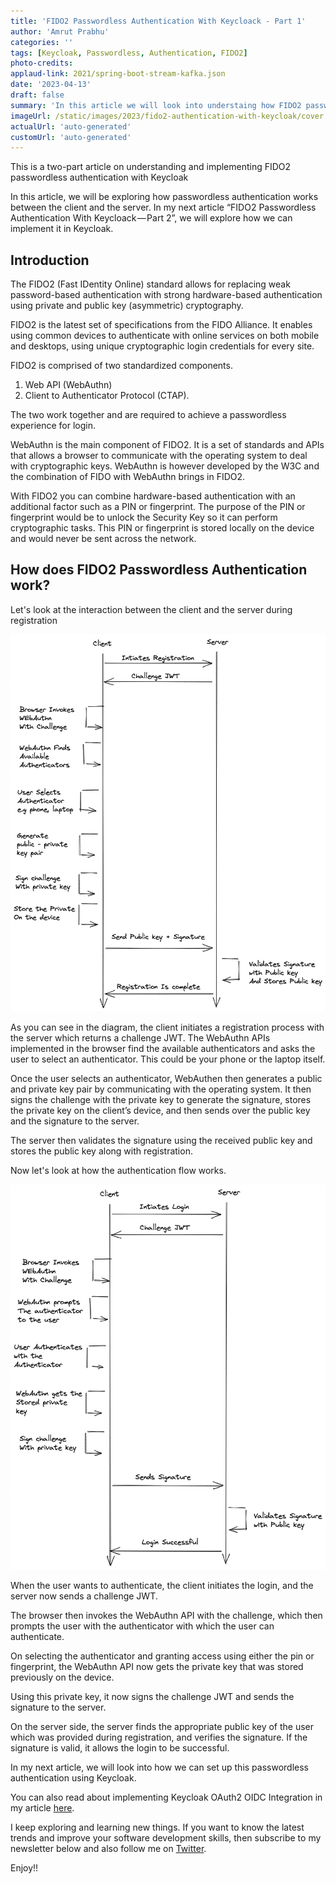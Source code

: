 ```yaml
---
title: 'FIDO2 Passwordless Authentication With Keycloack - Part 1'
author: 'Amrut Prabhu'
categories: ''
tags: [Keycloak, Passwordless, Authentication, FIDO2]
photo-credits:
applaud-link: 2021/spring-boot-stream-kafka.json
date: '2023-04-13'
draft: false
summary: 'In this article we will look into understaing how FIDO2 passwordless authentication works'
imageUrl: /static/images/2023/fido2-authentication-with-keycloak/cover.jpg
actualUrl: 'auto-generated'
customUrl: 'auto-generated'
---
```


This is a two-part article on understanding and implementing FIDO2 passwordless authentication with Keycloak

In this article, we will be exploring how passwordless authentication works between the client and the server. In my next article “FIDO2 Passwordless Authentication With Keycloack — Part 2”, we will explore how we can implement it in Keycloak.

## Introduction

The FIDO2 (Fast IDentity Online) standard allows for replacing weak password-based authentication with strong hardware-based authentication using private and public key (asymmetric) cryptography.

FIDO2 is the latest set of specifications from the FIDO Alliance. It enables using common devices to authenticate with online services on both mobile and desktops, using unique cryptographic login credentials for every site.

FIDO2 is comprised of two standardized components.

1.  Web API (WebAuthn)
2.  Client to Authenticator Protocol (CTAP).

The two work together and are required to achieve a passwordless experience for login.

WebAuthn is the main component of FIDO2. It is a set of standards and APIs that allows a browser to communicate with the operating system to deal with cryptographic keys. WebAuthn is however developed by the W3C and the combination of FIDO with WebAuthn brings in FIDO2.

With FIDO2 you can combine hardware-based authentication with an additional factor such as a PIN or fingerprint. The purpose of the PIN or fingerprint would be to unlock the Security Key so it can perform cryptographic tasks. This PIN or fingerprint is stored locally on the device and would never be sent across the network.

## How does FIDO2 Passwordless Authentication work?

Let's look at the interaction between the client and the server during registration

![](/static/images/2023/fido2-authentication-with-keycloak/FIDO2.png)

As you can see in the diagram, the client initiates a registration process with the server which returns a challenge JWT. The WebAuthn APIs implemented in the browser find the available authenticators and asks the user to select an authenticator. This could be your phone or the laptop itself.

Once the user selects an authenticator, WebAuthen then generates a public and private key pair by communicating with the operating system. It then signs the challenge with the private key to generate the signature, stores the private key on the client’s device, and then sends over the public key and the signature to the server.

The server then validates the signature using the received public key and stores the public key along with registration.

Now let's look at how the authentication flow works.

![](/static/images/2023/fido2-authentication-with-keycloak/FIDO2-authentication.png)

When the user wants to authenticate, the client initiates the login, and the server now sends a challenge JWT.

The browser then invokes the WebAuthn API with the challenge, which then prompts the user with the authenticator with which the user can authenticate.

On selecting the authenticator and granting access using either the pin or fingerprint, the WebAuthn API now gets the private key that was stored previously on the device.

Using this private key, it now signs the challenge JWT and sends the signature to the server.

On the server side, the server finds the appropriate public key of the user which was provided during registration, and verifies the signature. If the signature is valid, it allows the login to be successful.

In my next article, we will look into how we can set up this passwordless authentication using Keycloak.

You can also read about implementing Keycloak OAuth2 OIDC Integration in my article [here](https://refactorfirst.com/spring-cloud-gateway-keycloak-oauth2-openid-connect).

I keep exploring and learning new things. If you want to know the latest trends and improve your software development skills, then subscribe to my newsletter below and also follow me on [Twitter](https://twitter.com/amrutprabhu42).

Enjoy!!
